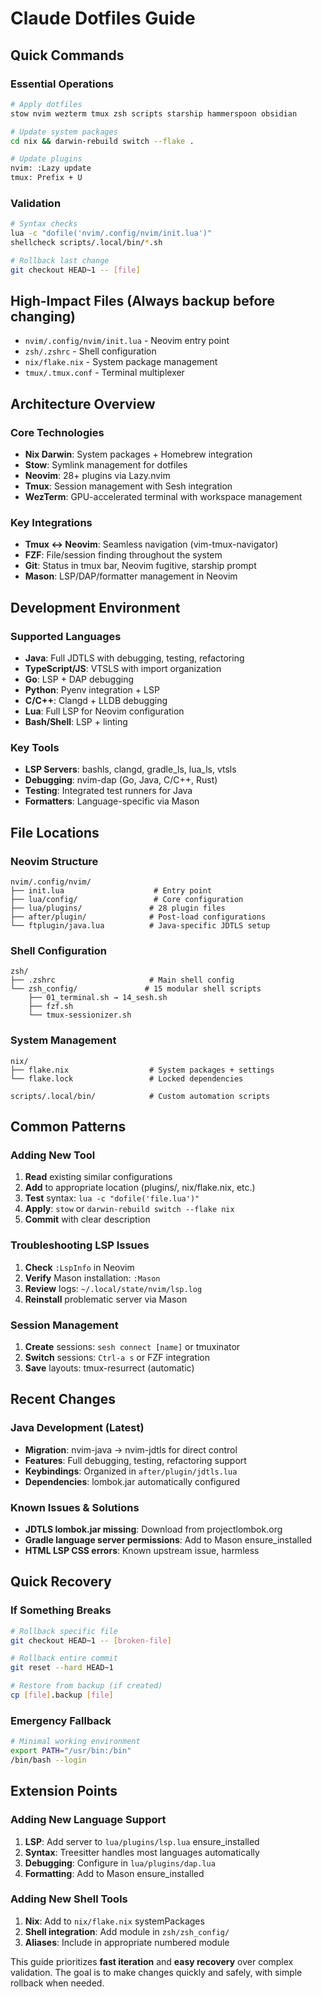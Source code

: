 # Claude Dotfiles Guide

## Quick Commands

### Essential Operations
```bash
# Apply dotfiles
stow nvim wezterm tmux zsh scripts starship hammerspoon obsidian

# Update system packages
cd nix && darwin-rebuild switch --flake .

# Update plugins
nvim: :Lazy update
tmux: Prefix + U
```

### Validation
```bash
# Syntax checks
lua -c "dofile('nvim/.config/nvim/init.lua')"
shellcheck scripts/.local/bin/*.sh

# Rollback last change
git checkout HEAD~1 -- [file]
```

## High-Impact Files (Always backup before changing)
- `nvim/.config/nvim/init.lua` - Neovim entry point
- `zsh/.zshrc` - Shell configuration
- `nix/flake.nix` - System package management
- `tmux/.tmux.conf` - Terminal multiplexer

## Architecture Overview

### Core Technologies
- **Nix Darwin**: System packages + Homebrew integration
- **Stow**: Symlink management for dotfiles
- **Neovim**: 28+ plugins via Lazy.nvim
- **Tmux**: Session management with Sesh integration
- **WezTerm**: GPU-accelerated terminal with workspace management

### Key Integrations
- **Tmux ↔ Neovim**: Seamless navigation (vim-tmux-navigator)
- **FZF**: File/session finding throughout the system
- **Git**: Status in tmux bar, Neovim fugitive, starship prompt
- **Mason**: LSP/DAP/formatter management in Neovim

## Development Environment

### Supported Languages
- **Java**: Full JDTLS with debugging, testing, refactoring
- **TypeScript/JS**: VTSLS with import organization
- **Go**: LSP + DAP debugging
- **Python**: Pyenv integration + LSP
- **C/C++**: Clangd + LLDB debugging
- **Lua**: Full LSP for Neovim configuration
- **Bash/Shell**: LSP + linting

### Key Tools
- **LSP Servers**: bashls, clangd, gradle_ls, lua_ls, vtsls
- **Debugging**: nvim-dap (Go, Java, C/C++, Rust)
- **Testing**: Integrated test runners for Java
- **Formatters**: Language-specific via Mason

## File Locations

### Neovim Structure
```
nvim/.config/nvim/
├── init.lua                    # Entry point
├── lua/config/                 # Core configuration
├── lua/plugins/               # 28 plugin files
├── after/plugin/              # Post-load configurations
└── ftplugin/java.lua          # Java-specific JDTLS setup
```

### Shell Configuration
```
zsh/
├── .zshrc                     # Main shell config
└── zsh_config/               # 15 modular shell scripts
    ├── 01_terminal.sh → 14_sesh.sh
    ├── fzf.sh
    └── tmux-sessionizer.sh
```

### System Management
```
nix/
├── flake.nix                  # System packages + settings
└── flake.lock                 # Locked dependencies

scripts/.local/bin/            # Custom automation scripts
```

## Common Patterns

### Adding New Tool
1. **Read** existing similar configurations
2. **Add** to appropriate location (plugins/, nix/flake.nix, etc.)
3. **Test** syntax: `lua -c "dofile('file.lua')"`
4. **Apply**: `stow` or `darwin-rebuild switch --flake nix`
5. **Commit** with clear description

### Troubleshooting LSP Issues
1. **Check** `:LspInfo` in Neovim
2. **Verify** Mason installation: `:Mason`
3. **Review** logs: `~/.local/state/nvim/lsp.log`
4. **Reinstall** problematic server via Mason

### Session Management
1. **Create** sessions: `sesh connect [name]` or tmuxinator
2. **Switch** sessions: `Ctrl-a s` or FZF integration
3. **Save** layouts: tmux-resurrect (automatic)

## Recent Changes

### Java Development (Latest)
- **Migration**: nvim-java → nvim-jdtls for direct control
- **Features**: Full debugging, testing, refactoring support
- **Keybindings**: Organized in `after/plugin/jdtls.lua`
- **Dependencies**: lombok.jar automatically configured

### Known Issues & Solutions
- **JDTLS lombok.jar missing**: Download from projectlombok.org
- **Gradle language server permissions**: Add to Mason ensure_installed
- **HTML LSP CSS errors**: Known upstream issue, harmless

## Quick Recovery

### If Something Breaks
```bash
# Rollback specific file
git checkout HEAD~1 -- [broken-file]

# Rollback entire commit
git reset --hard HEAD~1

# Restore from backup (if created)
cp [file].backup [file]
```

### Emergency Fallback
```bash
# Minimal working environment
export PATH="/usr/bin:/bin"
/bin/bash --login
```

## Extension Points

### Adding New Language Support
1. **LSP**: Add server to `lua/plugins/lsp.lua` ensure_installed
2. **Syntax**: Treesitter handles most languages automatically
3. **Debugging**: Configure in `lua/plugins/dap.lua`
4. **Formatting**: Add to Mason ensure_installed

### Adding New Shell Tools
1. **Nix**: Add to `nix/flake.nix` systemPackages
2. **Shell integration**: Add module in `zsh/zsh_config/`
3. **Aliases**: Include in appropriate numbered module

This guide prioritizes **fast iteration** and **easy recovery** over complex validation. The goal is to make changes quickly and safely, with simple rollback when needed.